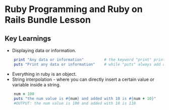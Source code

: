 # Ruby Programming and Ruby on Rails Bundle Lesson


## Key Learnings
- Displaying data or information.
```ruby
    print "Any data or information"         # the keyword "print" prints the string without adding newline in the end
    puts "Print any data or information"    # while "puts" always add a newline in the end
```
- Everything in ruby is an object.
- String interpolation - where you can directly insert a certain value or variable inside a string.
```ruby
    num = 100
    puts "the num value is #{num} and added with 10 is #{num + 10}" 
    #OUTPUT: the num value is 100 and added with 10 is 110
```